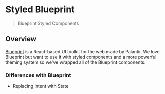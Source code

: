 # Styled Blueprint

> Blueprint Styled Components

## Overview

[Blueprint](http://blueprintjs.com/) is a React-based UI toolkit for the web made by Palantir. We love Blueprint but want to use it with styled components and a more powerful theming system so we've wrapped all of the Blueprint components.

### Differences with Blueprint

* Replacing Intent with State
